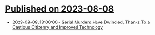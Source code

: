 # [Published on 2023-08-08](index.md)

* [2023-08-08, 13:00:00](https://yro.slashdot.org/story/23/08/07/2216256/serial-murders-have-dwindled-thanks-to-a-cautious-citizenry-and-improved-technology?utm_source=rss1.0mainlinkanon&utm_medium=feed) - [Serial Murders Have Dwindled, Thanks To a Cautious Citizenry and Improved Technology](https://yro.slashdot.org/story/23/08/07/2216256/serial-murders-have-dwindled-thanks-to-a-cautious-citizenry-and-improved-technology?utm_source=rss1.0mainlinkanon&utm_medium=feed)
